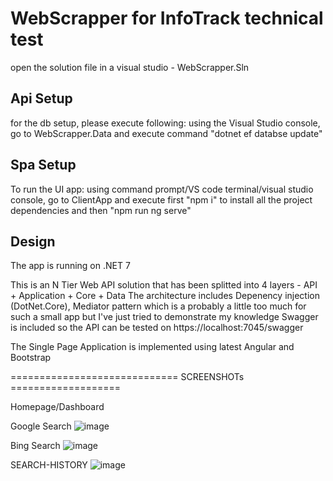 # WebScrapper for InfoTrack technical test

open the solution file in a visual studio - WebScrapper.Sln

## Api Setup
for the db setup, please execute following:
using the Visual Studio console, go to WebScrapper.Data and execute command "dotnet ef databse update"

## Spa Setup
To run the UI app:
using command prompt/VS code terminal/visual studio console, go to ClientApp and execute first "npm i" to install all the project dependencies and then "npm run ng serve"

## Design
The app is running on .NET 7

This is an N Tier Web API solution that has been splitted into 4 layers - API + Application + Core + Data
The architecture includes Depenency injection (DotNet.Core), Mediator pattern which is a probably a little too much for such a small app but I've just tried to demonstrate my knowledge
Swagger is included so the API can be tested on https://localhost:7045/swagger

The Single Page Application is implemented using latest Angular and Bootstrap


============================= SCREENSHOTs ===================

Homepage/Dashboard

Google Search
![image](https://user-images.githubusercontent.com/1809650/159509906-3ed4c7a7-a90c-4f53-8228-9d5ad69d679a.png)

Bing Search
![image](https://user-images.githubusercontent.com/1809650/159510621-24e8a44b-78d0-45d8-8d9b-d8ba7344e9fe.png)

SEARCH-HISTORY
![image](https://user-images.githubusercontent.com/1809650/159510298-1053fb62-c860-4b2e-913a-ebfc13f33abd.png)


